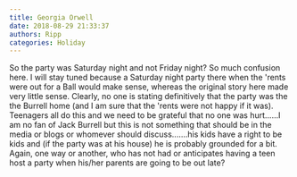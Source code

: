 ```yaml
---
title: Georgia Orwell
date: 2018-08-29 21:33:37
authors: Ripp
categories: Holiday
---
```


 So the party was Saturday night and not Friday night?  So much confusion here.  I will stay tuned because a Saturday night party there when the 'rents were out for a Ball would make sense, whereas the original story here made very little sense.
Clearly, no one is stating definitively that the party was the the Burrell home (and I am sure that the 'rents were not happy if it was).  Teenagers all do this and we need to be grateful that no one was hurt......I am no fan of Jack Burrell but this is not something that should be in the media or blogs or whomever should discuss.......his kids have a right to be kids and (if the party was at his house) he is probably grounded for a bit.  Again, one way or another, who has not had or anticipates having a teen host a party when his/her parents are going to be out late?